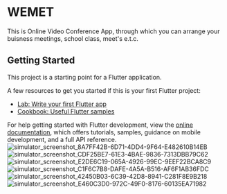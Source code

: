 # WEMET

This is Online Video Conference App, through which you can arrange your buisness meetings, school class, meet's e.t.c.

## Getting Started

This project is a starting point for a Flutter application.

A few resources to get you started if this is your first Flutter project:

- [Lab: Write your first Flutter app](https://docs.flutter.dev/get-started/codelab)
- [Cookbook: Useful Flutter samples](https://docs.flutter.dev/cookbook)

For help getting started with Flutter development, view the
[online documentation](https://docs.flutter.dev/), which offers tutorials,
samples, guidance on mobile development, and a full API reference.
![simulator_screenshot_8A7FF42B-6D71-4DD4-9F64-E482610B14EB](https://user-images.githubusercontent.com/71916212/194145060-a2f197d9-a81d-48aa-8456-1509031bd08d.png)
![simulator_screenshot_CDF25BE7-61E3-4BAE-9836-7313DBB79C62](https://user-images.githubusercontent.com/71916212/194145109-73fa3615-863d-43bc-abbf-44c952b9d20c.png)
![simulator_screenshot_E2DE6C19-065A-4926-99EC-9EEF22BCA8C9](https://user-images.githubusercontent.com/71916212/194145150-629c66a9-8eb6-4e1d-9f42-8d0f0acec1b2.png)
![simulator_screenshot_C1F6C7B8-DAFE-4A5A-B516-AF6F1AB36FDC](https://user-images.githubusercontent.com/71916212/194145235-53327e72-116c-434a-9d2f-a357b5b4f90a.png)
![simulator_screenshot_42450B03-6C39-42D8-8941-C281F8E9B218](https://user-images.githubusercontent.com/71916212/194145264-6d1ecbc5-a3f7-4c9e-acdd-10301abd6b87.png)
![simulator_screenshot_E460C3D0-972C-49F0-8176-60135EA71982](https://user-images.githubusercontent.com/71916212/194145302-6d33caa8-e5ea-4601-8055-a561c9d5b493.png)

